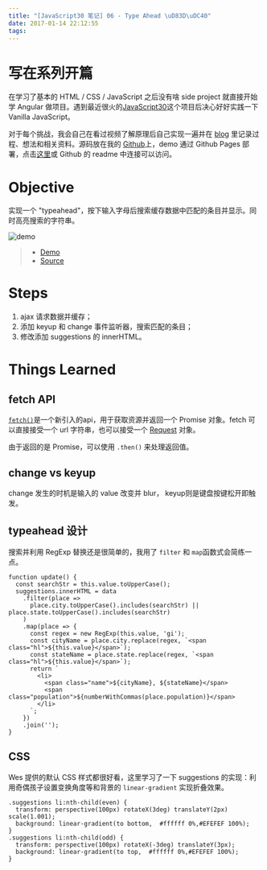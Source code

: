 ```yaml
---
title: "[JavaScript30 笔记] 06 - Type Ahead \uD83D\uDC40"
date: 2017-01-14 22:12:55
tags:
---
```


# 写在系列开篇
在学习了基本的 HTML / CSS / JavaScript 之后没有啥 side project 就直接开始学 Angular 做项目。遇到最近很火的[JavaScript30](https://JavaScript30.com)这个项目后决心好好实践一下 Vanilla JavaScript。

对于每个挑战，我会自己在看过视频了解原理后自己实现一遍并在 [blog](https://xg-wang.github.io/tags/JavaScript30/) 里记录过程、想法和相关资料。源码放在我的 [Github](https://github.com/xg-wang/JavaScript30)上，demo 通过 Github Pages 部署，点击[这里](https://xg-wang.github.io/JavaScript30/)或 Github 的 readme 中连接可以访问。

# Objective
实现一个 "typeahead"，按下输入字母后搜索缓存数据中匹配的条目并显示。同时高亮搜索的字符串。
<!-- more -->
![demo](./JavaScript30-笔记-06-Type-Ahead-👀/typeahead-demo.gif)

> - [Demo](https://xg-wang.github.io/JavaScript30/06%20-%20Type%20Ahead/)
> - [Source](https://github.com/xg-wang/JavaScript30/blob/master/06%20-%20Type%20Ahead/index.html)

# Steps
1. ajax 请求数据并缓存；
2. 添加 keyup 和 change 事件监听器，搜索匹配的条目；
3. 修改添加 suggestions 的 innerHTML。

# Things Learned
## fetch API
[`fetch()`](https://developer.mozilla.org/en-US/docs/Web/API/WindowOrWorkerGlobalScope/fetch)是一个新引入的api，用于获取资源并返回一个 Promise 对象。fetch 可以直接接受一个 url 字符串，也可以接受一个 [Request](https://developer.mozilla.org/en-US/docs/Web/API/Request) 对象。

由于返回的是 Promise，可以使用 `.then()` 来处理返回值。

## change vs keyup
change 发生的时机是输入的 value 改变并 blur， keyup则是键盘按键松开即触发。

## typeahead 设计
搜索并利用 RegExp 替换还是很简单的，我用了 `filter` 和 `map`函数式会简练一点。
```
function update() {
  const searchStr = this.value.toUpperCase();
  suggestions.innerHTML = data
    .filter(place => 
      place.city.toUpperCase().includes(searchStr) || place.state.toUpperCase().includes(searchStr)
    )
    .map(place => {
      const regex = new RegExp(this.value, 'gi');
      const cityName = place.city.replace(regex, `<span class="hl">${this.value}</span>`);
      const stateName = place.state.replace(regex, `<span class="hl">${this.value}</span>`);    
      return `
        <li>
          <span class="name">${cityName}, ${stateName}</span>
          <span class="population">${numberWithCommas(place.population)}</span>
        </li>
      `; 
    })
    .join('');
}
```

## CSS
Wes 提供的默认 CSS 样式都很好看，这里学习了一下 suggestions 的实现：利用奇偶孩子设置变换角度等和背景的 `linear-gradient` 实现折叠效果。
```
.suggestions li:nth-child(even) {
  transform: perspective(100px) rotateX(3deg) translateY(2px) scale(1.001);
  background: linear-gradient(to bottom,  #ffffff 0%,#EFEFEF 100%);
}
.suggestions li:nth-child(odd) {
  transform: perspective(100px) rotateX(-3deg) translateY(3px);
  background: linear-gradient(to top,  #ffffff 0%,#EFEFEF 100%);
}
```

